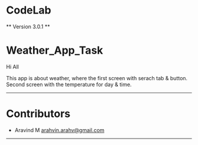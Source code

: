 # CodeLab

** Version 3.0.1 **

# Weather_App_Task

Hi All

This app is about weather, where the first screen with serach tab & button.
Second screen with the temperature for day & time.

---

# Contributors

- Aravind M <arahvin.arahv@gmail.com>

---


